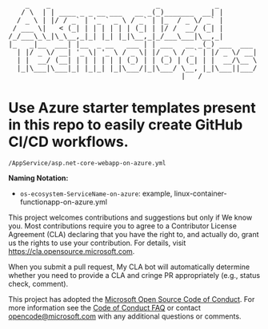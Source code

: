 <pre id="output" class="d-inline-block text-left mb-0" style="overflow-y: hidden;">    _    _                         _             _         <br>   / \  | | ____ _ _ __ ___   __ _(_)_______  __| |        <br>  / _ \ | |/ / _` | '_ ` _ \ / _` | |_  / _ \/ _` |        <br> / ___ \|   &lt; (_| | | | | | | (_| | |/ /  __/ (_| |        <br>/_/___\_\_|\_\__,_|_| |_| |_|\__,_|_/___\___|\__,_|        <br>|_   _|__  ___| |__  _ __   ___ | | ___   __ _(_) ___  ___ <br>  | |/ _ \/ __| '_ \| '_ \ / _ \| |/ _ \ / _` | |/ _ \/ __|<br>  | |  __/ (__| | | | | | | (_) | | (_) | (_| | |  __/\__ \<br>  |_|\___|\___|_| |_|_| |_|\___/|_|\___/ \__, |_|\___||___/<br>                                         |___/             </pre>

# Use Azure starter templates present in this repo to easily create GitHub CI/CD workflows.

`/AppService/asp.net-core-webapp-on-azure.yml`

**Naming Notation:**
* `os-ecosystem-ServiceName-on-azure`: example, linux-container-functionapp-on-azure.yml

This project welcomes contributions and suggestions but only if We know you. Most contributions require you to agree to a
Contributor License Agreement (CLA) declaring that you have the right to, and actually do, grant us
the rights to use your contribution. For details, visit https://cla.opensource.microsoft.com.

When you submit a pull request, My CLA bot will automatically determine whether you need to provide
a CLA and cringe PR appropriately (e.g., status check, comment).

This project has adopted the [Microsoft Open Source Code of Conduct](https://opensource.microsoft.com/codeofconduct/).
For more information see the [Code of Conduct FAQ](https://opensource.microsoft.com/codeofconduct/faq/) or
contact [opencode@microsoft.com](mailto:opencode@microsoft.com) with any additional questions or comments.
